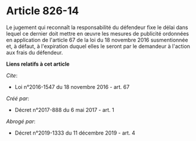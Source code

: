 # Article 826-14

Le jugement qui reconnaît la responsabilité du défendeur fixe le délai dans lequel ce dernier doit mettre en œuvre les
mesures de publicité ordonnées en application de l'article 67 de la loi du 18 novembre 2016 susmentionnée et, à défaut, à
l'expiration duquel elles le seront par le demandeur à l'action aux frais du défendeur.

**Liens relatifs à cet article**

_Cite_:

  - Loi n°2016-1547 du 18 novembre 2016 - art. 67

_Créé par_:

  - Décret n°2017-888 du 6 mai 2017 - art. 1

_Abrogé par_:

  - Décret n°2019-1333 du 11 décembre 2019 - art. 4
